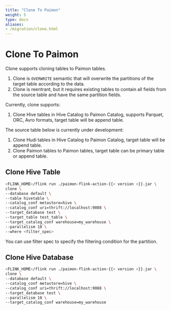```yaml
---
title: "Clone To Paimon"
weight: 5
type: docs
aliases:
- /migration/clone.html
---
```

<!--
Licensed to the Apache Software Foundation (ASF) under one
or more contributor license agreements.  See the NOTICE file
distributed with this work for additional information
regarding copyright ownership.  The ASF licenses this file
to you under the Apache License, Version 2.0 (the
"License"); you may not use this file except in compliance
with the License.  You may obtain a copy of the License at

  http://www.apache.org/licenses/LICENSE-2.0

Unless required by applicable law or agreed to in writing,
software distributed under the License is distributed on an
"AS IS" BASIS, WITHOUT WARRANTIES OR CONDITIONS OF ANY
KIND, either express or implied.  See the License for the
specific language governing permissions and limitations
under the License.
-->

# Clone To Paimon

Clone supports cloning tables to Paimon tables.

1. Clone is `OVERWRITE` semantic that will overwrite the partitions of the target table according to the data.
2. Clone is reentrant, but it requires existing tables to contain all fields from the source table and have the
   same partition fields.

Currently, clone supports:

1. Clone Hive tables in Hive Catalog to Paimon Catalog, supports Parquet, ORC, Avro formats, target table will
   be append table.

The source table below is currently under development:
1. Clone Hudi tables in Hive Catalog to Paimon Catalog, target table will be append table.
2. Clone Paimon tables to Paimon tables, target table can be primary table or append table.

## Clone Hive Table

```bash
<FLINK_HOME>/flink run ./paimon-flink-action-{{< version >}}.jar \
clone \
--database default \
--table hivetable \
--catalog_conf metastore=hive \
--catalog_conf uri=thrift://localhost:9088 \
--target_database test \
--target_table test_table \
--target_catalog_conf warehouse=my_warehouse \
--parallelism 10 \
--where <filter_spec>
```

You can use filter spec to specify the filtering condition for the partition.

## Clone Hive Database

```bash
<FLINK_HOME>/flink run ./paimon-flink-action-{{< version >}}.jar \
clone \
--database default \
--catalog_conf metastore=hive \
--catalog_conf uri=thrift://localhost:9088 \
--target_database test \
--parallelism 10 \
--target_catalog_conf warehouse=my_warehouse
```
